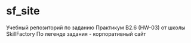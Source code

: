 # sf_site
Учебный репозиторий по заданию Практикум B2.6 (HW-03) от школы SkillFactory
По легенде задания - корпоративный сайт
